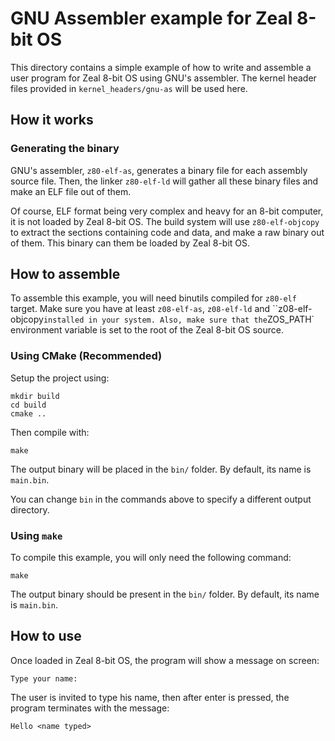 # GNU Assembler example for Zeal 8-bit OS

This directory contains a simple example of how to write and assemble a user program for Zeal 8-bit OS using GNU's assembler. The kernel header files provided in `kernel_headers/gnu-as` will be used here.

## How it works

### Generating the binary

GNU's assembler, `z80-elf-as`, generates a binary file for each assembly source file. Then, the linker `z80-elf-ld` will gather all these binary files and make an ELF file out of them.

Of course, ELF format being very complex and heavy for an 8-bit computer, it is not loaded by Zeal 8-bit OS. The build system will use `z80-elf-objcopy` to extract the sections containing code and data, and make a raw binary out of them. This binary can them be loaded by Zeal 8-bit OS.

## How to assemble

To assemble this example, you will need binutils compiled for `z80-elf` target. Make sure you have at least `z08-elf-as`, `z08-elf-ld` and ``z08-elf-objcopy` installed in your system. Also, make sure that the `ZOS_PATH` environment variable is set to the root of the Zeal 8-bit OS source.

### Using CMake (Recommended)

Setup the project using:

```
mkdir build
cd build
cmake ..
```

Then compile with:

```
make
```

The output binary will be placed in the `bin/` folder. By default, its name is `main.bin`.

You can change `bin` in the commands above to specify a different output directory.

### Using `make`

To compile this example, you will only need the following command:
```
make
```

The output binary should be present in the `bin/` folder. By default, its name is `main.bin`.

## How to use

Once loaded in Zeal 8-bit OS, the program will show a message on screen:
```
Type your name:
```
The user is invited to type his name, then after enter is pressed, the program terminates with the message:
```
Hello <name typed>
```
